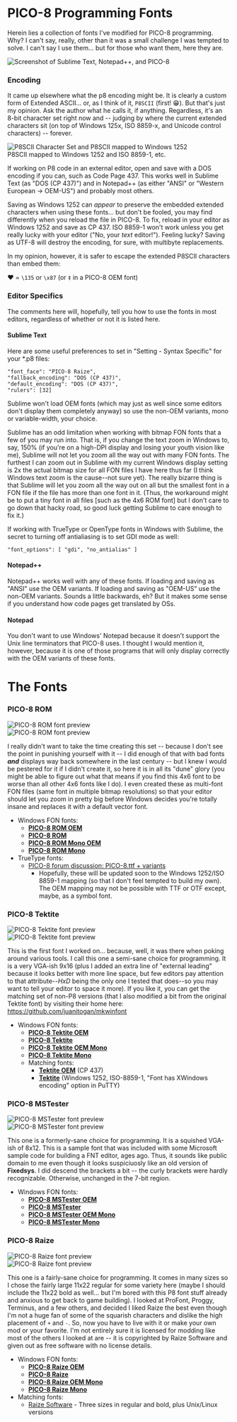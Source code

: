 # PICO-8 Programming Fonts

Herein lies a collection of fonts I've modified for PICO-8 programming.  Why?  I can't say, really, other than it was a small challenge I was tempted to solve.  I can't say I use them... but for those who want them, here they are.

![Screenshot of Sublime Text, Notepad++, and PICO-8](https://github.com/juanitogan/p8-programming-fonts/blob/master/github-images/screenshot-st3-npp-p8.png)

### Encoding

It came up elsewhere what the p8 encoding might be.  It is clearly a custom form of Extended ASCII... or, as I think of it, `P8SCII` (first! :grin:).  But that's just my opinion.  Ask the author what he calls it, if anything.  Regardless, it's an 8-bit character set right now and -- judging by where the current extended characters sit (on top of Windows 125x, ISO 8859-x, and Unicode control characters) -- forever.

![P8SCII Character Set and P8SCII mapped to Windows 1252](https://github.com/juanitogan/p8-programming-fonts/blob/master/github-images/p8-charmap.png)
<br/>P8SCII mapped to Windows 1252 and ISO 8859-1, etc.

If working on P8 code in an external editor, open and save with a DOS encoding if you can, such as Code Page 437.  This works well in Sublime Text (as "DOS (CP 437)") and in Notepad++ (as either "ANSI" or "Western European -> OEM-US") and probably most others.

Saving as Windows 1252 can _appear_ to preserve the embedded extended characters when using these fonts... but don't be fooled, you may find differently when you reload the file in PICO-8.  To fix, reload in your editor as Windows 1252 and save as CP 437.  ISO 8859-1 won't work unless you get really lucky with your editor ("No, your _text_ editor!").  Feeling lucky?  Saving as UTF-8 will destroy the encoding, for sure, with multibyte replacements.

In my opinion, however, it is safer to escape the extended P8SCII characters than embed them:

♥ = `\135` or `\x87` (or `‡` in a PICO-8 OEM font)

### Editor Specifics

The comments here will, hopefully, tell you how to use the fonts in most editors, regardless of whether or not it is listed here.

#### Sublime Text

Here are some useful preferences to set in "Setting - Syntax Specific" for your *.p8 files:
```
"font_face": "PICO-8 Raize",
"fallback_encoding": "DOS (CP 437)",
"default_encoding": "DOS (CP 437)",
"rulers": [32]
```

Sublime won't load OEM fonts (which may just as well since some editors don't display them completely anyway) so use the non-OEM variants, mono or variable-width, your choice.

Sublime has an odd limitation when working with bitmap FON fonts that a few of you may run into.  That is, if you change the text zoom in Windows to, say, 150% (if you're on a high-DPI display and losing your youth vision like me), Sublime will not let you zoom all the way out with many FON fonts.  The furthest I can zoom out in Sublime with my current Windows display setting is 2x the actual bitmap size for all FON files I have here thus far (I think Windows text zoom is the cause--not sure yet).  The really bizarre thing is that Sublime will let you zoom all the way out on all but the smallest font in a FON file if the file has more than one font in it.  (Thus, the workaround might be to put a tiny font in all files [such as the 4x6 ROM font] but I don't care to go down that hacky road, so good luck getting Sublime to care enough to fix it.)

If working with TrueType or OpenType fonts in Windows with Sublime, the secret to turning off antialiasing is to set GDI mode as well:
```
"font_options": [ "gdi", "no_antialias" ]
```

#### Notepad++

Notepad++ works well with any of these fonts.  If loading and saving as "ANSI" use the OEM variants.  If loading and saving as "OEM-US" use the non-OEM variants.  Sounds a little backwards, eh?  But it makes some sense if you understand how code pages get translated by OSs.

#### Notepad

You don't want to use Windows' Notepad because it doesn't support the Unix line terminators that PICO-8 uses.  I thought I would mention it, however, because it is one of those programs that will only display correctly with the OEM variants of these fonts.

# The Fonts

### PICO-8 ROM
![PICO-8 ROM font preview](https://github.com/juanitogan/p8-programming-fonts/blob/master/github-images/p8-rom-oem.png)
<br>![PICO-8 ROM font preview](https://github.com/juanitogan/p8-programming-fonts/blob/master/github-images/p8-rom-mono-oem.png)

I really didn't want to take the time creating this set -- because I don't see the point in punishing yourself with it -- I did enough of that with bad fonts ***and*** displays way back somewhere in the last century -- but I knew I would be pestered for it if I didn't create it, so here it is in all its "dune" glory (you might be able to figure out what that means if you find this 4x6 font to be worse than all other 4x6 fonts like I do).  I even created these as multi-font FON files (same font in multiple bitmap resolutions) so that your editor should let you zoom in pretty big before Windows decides you're totally insane and replaces it with a default vector font.
* Windows FON fonts:
  * [**PICO-8 ROM OEM**](https://github.com/juanitogan/p8-programming-fonts/raw/master/bitmap-fonts/p8-rom-oem.fon)
  * [**PICO-8 ROM**](https://github.com/juanitogan/p8-programming-fonts/raw/master/bitmap-fonts/p8-rom.fon)
  * [**PICO-8 ROM Mono OEM**](https://github.com/juanitogan/p8-programming-fonts/raw/master/bitmap-fonts/p8-rom-mono-oem.fon)
  * [**PICO-8 ROM Mono**](https://github.com/juanitogan/p8-programming-fonts/raw/master/bitmap-fonts/p8-rom-mono.fon)
* TrueType fonts:
  * [PICO-8 forum discussion: PICO-8.ttf + variants](http://www.lexaloffle.com/bbs/?pid=37670#p37670)
    * Hopefully, these will be updated soon to the Windows 1252/ISO 8859-1 mapping (so that I don't feel tempted to build my own).  The OEM mapping may not be possible with TTF or OTF except, maybe, as a symbol font.

### PICO-8 Tektite
![PICO-8 Tektite font preview](https://github.com/juanitogan/p8-programming-fonts/blob/master/github-images/p8-tektite-oem.png)
<br>![PICO-8 Tektite font preview](https://github.com/juanitogan/p8-programming-fonts/blob/master/github-images/p8-tektite-mono-oem.png)

This is the first font I worked on... because, well, it was there when poking around various tools.  I call this one a semi-sane choice for programming.  It is a very VGA-ish 9x16 (plus I added an extra line of "external leading" because it looks better with more line space, but few editors pay attention to that attribute--_HxD_ being the only one I tested that does--so you may want to tell your editor to space it more).  If you like it, you can get the matching set of non-P8 versions (that I also modified a bit from the original Tektite font) by visiting their home here: https://github.com/juanitogan/mkwinfont
* Windows FON fonts:
  * [**PICO-8 Tektite OEM**](https://github.com/juanitogan/p8-programming-fonts/raw/master/bitmap-fonts/p8-tektite-oem.fon)
  * [**PICO-8 Tektite**](https://github.com/juanitogan/p8-programming-fonts/raw/master/bitmap-fonts/p8-tektite.fon)
  * [**PICO-8 Tektite OEM Mono**](https://github.com/juanitogan/p8-programming-fonts/raw/master/bitmap-fonts/p8-tektite-mono-oem.fon)
  * [**PICO-8 Tektite Mono**](https://github.com/juanitogan/p8-programming-fonts/raw/master/bitmap-fonts/p8-tektite-mono.fon)
  * Matching fonts:
    * [**Tektite OEM**](https://github.com/juanitogan/mkwinfont/raw/master/fonts/tektite16x9oem.fon) (CP 437)
    * [**Tektite**](https://github.com/juanitogan/mkwinfont/raw/master/fonts/tektite16x9.fon) (Windows 1252, ISO-8859-1, "Font has XWindows encoding" option in PuTTY)

### PICO-8 MSTester
![PICO-8 MSTester font preview](https://github.com/juanitogan/p8-programming-fonts/blob/master/github-images/p8-tester-oem.png)
<br>![PICO-8 MSTester font preview](https://github.com/juanitogan/p8-programming-fonts/blob/master/github-images/p8-tester-mono-oem.png)

This one is a formerly-sane choice for programming.  It is a squished VGA-ish of 8x12.  This is a sample font that was included with some Microsoft sample code for building a FNT editor, ages ago.  Thus, it sounds like public domain to me even though it looks suspiciuosly like an old version of **Fixedsys**.  I did descend the brackets a bit -- the curly brackets were hardly recognizable.  Otherwise, unchanged in the 7-bit region.
* Windows FON fonts:
  * [**PICO-8 MSTester OEM**](https://github.com/juanitogan/p8-programming-fonts/raw/master/bitmap-fonts/p8-tester-oem.fon)
  * [**PICO-8 MSTester**](https://github.com/juanitogan/p8-programming-fonts/raw/master/bitmap-fonts/p8-tester.fon)
  * [**PICO-8 MSTester OEM Mono**](https://github.com/juanitogan/p8-programming-fonts/raw/master/bitmap-fonts/p8-tester-mono-oem.fon)
  * [**PICO-8 MSTester Mono**](https://github.com/juanitogan/p8-programming-fonts/raw/master/bitmap-fonts/p8-tester-mono.fon)

### PICO-8 Raize
![PICO-8 Raize font preview](https://github.com/juanitogan/p8-programming-fonts/blob/master/github-images/p8-raize-oem.png)
<br>![PICO-8 Raize font preview](https://github.com/juanitogan/p8-programming-fonts/blob/master/github-images/p8-raize-mono-oem.png)

This one is a fairly-sane choice for programming.  It comes in many sizes so I chose the fairly large 11x22 regular for some variety here (maybe I should include the 11x22 bold as well... but I'm bored with this P8 font stuff already and anxious to get back to game building).  I looked at ProFont, Proggy, Terminus, and a few others, and decided I liked Raize the best even though I'm not a huge fan of some of the squarish characters and dislike the high placement of `+` and `-`.  So, now you have to live with it or make your own mod or your favorite.  I'm not entirely sure it is licensed for modding like most of the others I looked at are -- it is copyrighted by Raize Software and given out as free software with no license details.
* Windows FON fonts:
  * [**PICO-8 Raize OEM**](https://github.com/juanitogan/p8-programming-fonts/raw/master/bitmap-fonts/p8-raize-oem.fon)
  * [**PICO-8 Raize**](https://github.com/juanitogan/p8-programming-fonts/raw/master/bitmap-fonts/p8-raize.fon)
  * [**PICO-8 Raize OEM Mono**](https://github.com/juanitogan/p8-programming-fonts/raw/master/bitmap-fonts/p8-raize-mono-oem.fon)
  * [**PICO-8 Raize Mono**](https://github.com/juanitogan/p8-programming-fonts/raw/master/bitmap-fonts/p8-raize-mono.fon)
* Matching fonts:
  * [Raize Software](http://www.raize.com/DevTools/Tools/RzFont.asp) - Three sizes in regular and bold, plus Unix/Linux versions
